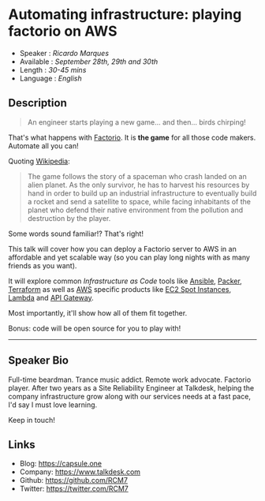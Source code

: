 Automating infrastructure: playing factorio on AWS
========================

* Speaker   : *Ricardo Marques*
* Available : *September 28th, 29th and 30th* 
* Length    : *30-45 mins*
* Language  : *English*

Description
-----------
> An engineer starts playing a new game... and then... birds chirping!

That's what happens with [Factorio](http://factorio.com). It is **the game** for all those code makers. Automate all you can!

Quoting [Wikipedia](https://en.wikipedia.org/wiki/Factorio#Plot):
> The game follows the story of a spaceman who crash landed on an alien planet. As the only survivor, he has to harvest his resources by hand in order to build up an industrial infrastructure to eventually build a rocket and send a satellite to space, while facing inhabitants of the planet who defend their native environment from the pollution and destruction by the player.

Some words sound familiar!? That's right!

This talk will cover how you can deploy a Factorio server to AWS in an affordable and yet scalable way (so you can play long nights with as many friends as you want).

It will explore common *Infrastructure as Code* tools like [Ansible](https://www.ansible.com), [Packer](https://www.packer.io), [Terraform](https://www.terraform.io) as well as [AWS](https://aws.amazon.com) specific products like [EC2 Spot Instances](https://aws.amazon.com/ec2/spot/), [Lambda](https://aws.amazon.com/lambda/) and [API Gateway](https://aws.amazon.com/api-gateway/).

Most importantly, it'll show how all of them fit together.

Bonus: code will be open source for you to play with!

---------------

Speaker Bio
-----------
Full-time beardman. Trance music addict. Remote work advocate. Factorio player. After two years as a Site Reliability Engineer at Talkdesk, helping the company infrastructure grow along with our services needs at a fast pace, I'd say I must love learning.

Keep in touch!

Links
-----

* Blog: https://capsule.one
* Company: https://www.talkdesk.com
* Github: https://github.com/RCM7
* Twitter: https://twitter.com/RCM7
